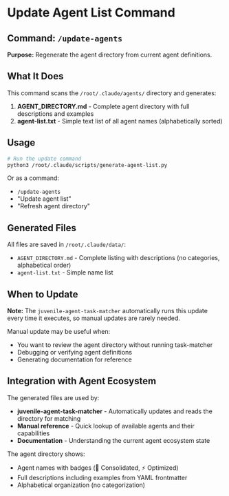 # Update Agent List Command

## Command: `/update-agents`

**Purpose:** Regenerate the agent directory from current agent definitions.

## What It Does

This command scans the `/root/.claude/agents/` directory and generates:

1. **AGENT_DIRECTORY.md** - Complete agent directory with full descriptions and examples
2. **agent-list.txt** - Simple text list of all agent names (alphabetically sorted)

## Usage

```bash
# Run the update command
python3 /root/.claude/scripts/generate-agent-list.py
```

Or as a command:
- `/update-agents`
- "Update agent list"
- "Refresh agent directory"

## Generated Files

All files are saved in `/root/.claude/data/`:

- `AGENT_DIRECTORY.md` - Complete listing with descriptions (no categories, alphabetical order)
- `agent-list.txt` - Simple name list

## When to Update

**Note:** The `juvenile-agent-task-matcher` automatically runs this update every time it executes, so manual updates are rarely needed.

Manual update may be useful when:
- You want to review the agent directory without running task-matcher
- Debugging or verifying agent definitions
- Generating documentation for reference

## Integration with Agent Ecosystem

The generated files are used by:
- **juvenile-agent-task-matcher** - Automatically updates and reads the directory for matching
- **Manual reference** - Quick lookup of available agents and their capabilities
- **Documentation** - Understanding the current agent ecosystem state

The agent directory shows:
- Agent names with badges (🔧 Consolidated, ⚡ Optimized)
- Full descriptions including examples from YAML frontmatter
- Alphabetical organization (no categorization)